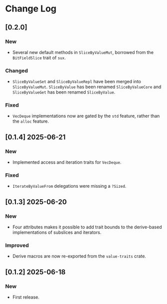# Change Log

## [0.2.0]

### New

* Several new default methods in `SliceByValueMut`, borrowed
  from the `BitFieldSlice` trait of `sux`.

### Changed

* `SliceByValueSet` and `SliceByValueRepl` have been merged
  into `SliceByValueMut`. `SliceByValue` has been renamed `SliceByValueCore`
  and `SliceByValueGet` has been renamed `SliceByValue`.

### Fixed

* `VecDeque` implementations now are gated by the `std` feature, rather than
  the `alloc` feature.

## [0.1.4] 2025-06-21

### New

* Implemented access and iteration traits for `VecDeque`.

### Fixed

* `IterateByValueFrom` delegations were missing a `?Sized`.

## [0.1.3] 2025-06-20

### New

* Four attributes makes it possible to add trait bounds to the
  derive-based implementations of subslices and iterators.

### Improved

* Derive macros are now re-exported from the `value-traits` crate.

## [0.1.2] 2025-06-18

### New

* First release.
